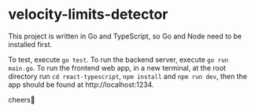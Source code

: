# velocity-limits-detector

This project is written in Go and TypeScript, so Go and Node need to be installed first.

To test, execute `go test`.
To run the backend server, execute `go run main.go`.
To run the frontend web app, in a new terminal, at the root directory run `cd react-typescript`, `npm install` and `npm run dev`, then the app should be found at http://localhost:1234.

cheers🎉